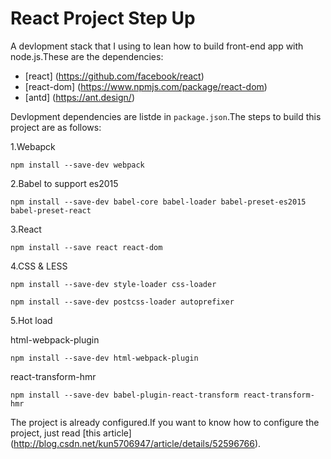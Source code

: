 # React Project Step Up

A devlopment stack that I using to lean how to build front-end app with node.js.These are the dependencies:

- [react] (https://github.com/facebook/react) 
- [react-dom] (https://www.npmjs.com/package/react-dom)
- [antd] (https://ant.design/) 

Devlopment dependencies are listde in `package.json`.The steps to build this project are as follows:

1.Webapck

```shell
npm install --save-dev webpack
```

2.Babel to support es2015

```shell
npm install --save-dev babel-core babel-loader babel-preset-es2015 babel-preset-react
```

3.React

```shell
npm install --save react react-dom
```

4.CSS & LESS

```shell
npm install --save-dev style-loader css-loader
```

```
npm install --save-dev postcss-loader autoprefixer
```

5.Hot load

html-webpack-plugin

```shell
npm install --save-dev html-webpack-plugin
```

react-transform-hmr

```shell
npm install --save-dev babel-plugin-react-transform react-transform-hmr
```


The project is already configured.If you want to know how to configure the project, just read [this article] (http://blog.csdn.net/kun5706947/article/details/52596766).